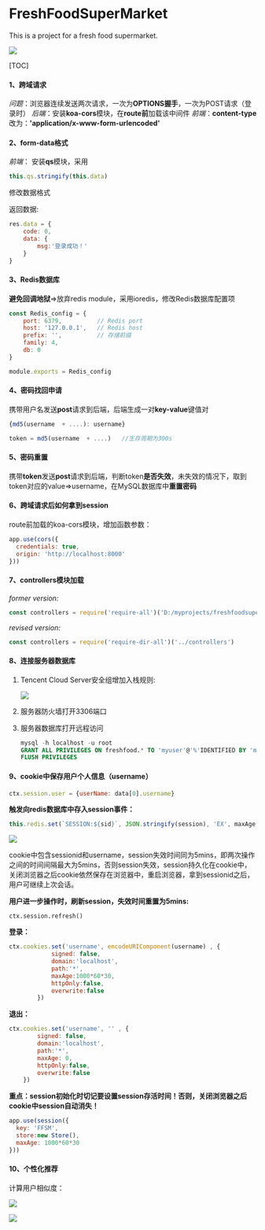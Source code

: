 # FreshFoodSuperMarket
This is a project for a fresh food supermarket.

![](https://github.com/TDYe123/FreshFoodSupermarket/blob/master/githubImages/title.png)

[TOC]

#### 1、跨域请求
_问题_：浏览器连续发送两次请求，一次为**OPTIONS握手**，一次为POST请求（登录时）
_后端_：安装**koa-cors**模块，在**route前**加载该中间件
_前端_：**content-type**改为：**'application/x-www-form-urlencoded'**

#### 2、form-data格式
_前端_： 安装**qs**模块，采用

```javascript
this.qs.stringify(this.data)
```

修改数据格式

返回数据: 

```javascript
res.data = {
	code: 0,
	data: {
		msg:'登录成功！'
	}
}
```

#### 3、Redis数据库
**避免回调地狱**=>放弃redis module，采用ioredis，修改Redis数据库配置项

```javascript
const Redis_config = {
    port: 6379,          // Redis port
    host: '127.0.0.1',   // Redis host
    prefix: '', 		 // 存储前缀
    family: 4,
    db: 0
}

module.exports = Redis_config
```

#### 4、密码找回申请
携带用户名发送**post**请求到后端，后端生成一对**key-value**键值对

```javascript
{md5(username  + ....): username}
```

```javascript
token = md5(username  + ....)	//生存周期为300s
```

#### 5、密码重置
携带**token**发送**post**请求到后端，判断token**是否失效**，未失效的情况下，取到token对应的value=>username，在MySQL数据库中**重置密码**

#### 6、跨域请求后如何拿到session

route前加载的koa-cors模块，增加函数参数：

```javascript
app.use(cors({
  credentials: true,
  origin: 'http://localhost:8000'
}))
```

#### 7、controllers模块加载

*former version:*

```javascript
const controllers = require('require-all')('D:/myprojects/freshfoodsupermarket/server/controllers')
```

*revised version:*

```javascript
const controllers = require('require-dir-all')('../controllers')
```

#### 8、连接服务器数据库

1. Tencent Cloud Server安全组增加入栈规则:

   ![](https://github.com/TDYe123/FreshFoodSupermarket/blob/master/githubImages/Tencent.png)

2. 服务器防火墙打开3306端口

3. 服务器数据库打开远程访问

   ```sql
   mysql -h localhost -u root 
   GRANT ALL PRIVILEGES ON freshfood.* TO 'myuser'@'%'IDENTIFIED BY 'mypassword' WITH GRANT OPTION; 
   FLUSH PRIVILEGES 
   ```

#### 9、cookie中保存用户个人信息（username）

```javascript
ctx.session.user = {userName: data[0].username}
```

**触发向redis数据库中存入session事件：**

```javascript
this.redis.set(`SESSION:${sid}`, JSON.stringify(session), 'EX', maxAge / 1000)
```

![](https://github.com/TDYe123/FreshFoodSupermarket/blob/master/githubImages/redis.PNG)

cookie中包含sessionid和username，session失效时间同为5mins，即两次操作之间的时间间隔最大为5mins，否则session失效，session持久化在cookie中，关闭浏览器之后cookie依然保存在浏览器中，重启浏览器，拿到sessionid之后，用户可继续上次会话。

**用户进一步操作时，刷新session，失效时间重置为5mins:**

```
ctx.session.refresh()
```

**登录：**

```javascript
ctx.cookies.set('username', encodeURIComponent(username) , {
			signed: false,
           	domain:'localhost',
         	path:'*',   
         	maxAge:1000*60*30,
         	httpOnly:false,
         	overwrite:false
		})
```

**退出：**

```javascript
ctx.cookies.set('username', '' , {
		signed: false,
       	domain:'localhost',
     	path:'*',   
     	maxAge: 0,
     	httpOnly:false,
     	overwrite:false
 	})
```

**重点：session初始化时切记要设置session存活时间！否则，关闭浏览器之后cookie中session自动消失！**

```javascript
app.use(session({
  key: 'FFSM',
  store:new Store(),
  maxAge: 1000*60*30
}))
```



#### 10、个性化推荐

计算用户相似度：

![](https://github.com/TDYe123/FreshFoodSupermarket/blob/master/githubImages/cos1.png)

![](https://github.com/TDYe123/FreshFoodSupermarket/blob/master/githubImages/cos2.png)

